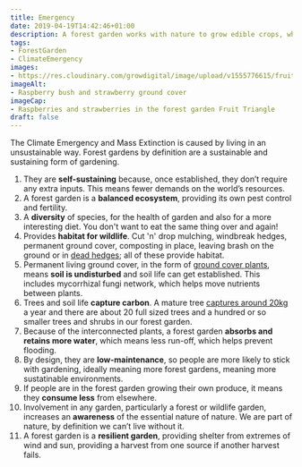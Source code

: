 ```yaml
---
title: Emergency
date: 2019-04-19T14:42:46+01:00
description: A forest garden works with nature to grow edible crops, which is why it’s good for combatting Climate Emergency and Mass Extinction. Here are 11 reasons why.
tags: 
- ForestGarden
- ClimateEmergency
images: 
- https://res.cloudinary.com/growdigital/image/upload/v1555776615/fruittriangle-7758A2A3.jpg
imageAlt: 
- Raspberry bush and strawberry ground cover
imageCap:
- Raspberries and strawberries in the forest garden Fruit Triangle
draft: false
---
```


The Climate Emergency and Mass Extinction is caused by living in an unsustainable way. Forest gardens by definition are a sustainable and sustaining form of gardening.

1. They are **self-sustaining** because, once established, they don’t require any extra inputs. This means fewer demands on the world’s resources.
2. A forest garden is a **balanced ecosystem**, providing its own pest control and fertility.
3. A **diversity** of species, for the health of garden and also for a more interesting diet. You don't want to eat the same thing over and again!
4. Provides **habitat for wildlife**. Cut 'n' drop mulching, windbreak hedges, permanent ground cover, composting in place, leaving brash on the ground or in [dead hedges](/blog/dead-hedging-forest-garden/); all of these provide habitat.
5. Permanent living ground cover, in the form of [ground cover plants](https://pfaf.org/user/cmspage.aspx?pageid=249), means **soil is undisturbed** and soil life can get established. This includes mycorrhizal fungi network, which helps move nutrients between plants.
6. Trees and  soil life **capture carbon**. A mature tree [captures around 20kg](https://projects.ncsu.edu/project/treesofstrength/treefact.htm) a year and there are about 20 full sized trees and a hundred or so smaller trees and shrubs in our forest garden.
7. Because of the interconnected plants, a forest garden **absorbs and retains more water**, which means less run-off, which helps prevent flooding.
8. By design, they are **low-maintenance**, so people are more likely to stick with gardening, ideally meaning more forest gardens, meaning more sustatinable environments. 
9. If people are in the forest garden growing their own produce, it means they **consume less** from elsewhere.
10. Involvement in any garden, particularly a forest or wildlife garden, increases an **awareness** of the essential nature of nature. We are part of nature, by definition we can’t live without it.
11. A forest garden is a **resilient garden**, providing shelter from extremes of wind and sun, providing a harvest from one source if another harvest fails. 
